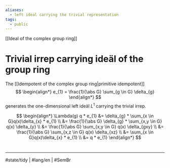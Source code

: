 ```yaml
---
aliases:
  - left ideal carrying the trivial representation
tags:
  - public
---
```

[[Ideal of the complex group ring]]
# Trivial irrep carrying ideäl of the group ring

The [[Idempotent of the complex group ring|primitive idempotent]]
$$
\begin{align*}
e_{1} = \frac{1}{\abs G} \sum_{g \in G} \delta_{g}
\end{align*}
$$
generates the one-dimensional left ideäl $L^1$ carrying the trivial irrep.

$$
\begin{align*}
\Lambda(g) q * e_{1} &= \delta_{g} * \sum_{x \in G}q(x)\delta_{x} * e_{1} \\
&= \frac{1}{\abs G} \delta_{g} * \sum_{x,y \in G} q(x) \delta_{y} \\
&= \frac{1}{\abs G} \sum_{x,y \in G} q(x) \delta_{gxy}  \\
&= \frac{1}{\abs G} \sum_{x,z \in G} q(x) \delta_{xz} \\
&= \sum_{x \in G}q(x)\delta_{x} * e_{1} \\
&= q * e_{1}
\end{align*}
$$

#
---
#state/tidy | #lang/en | #SemBr
